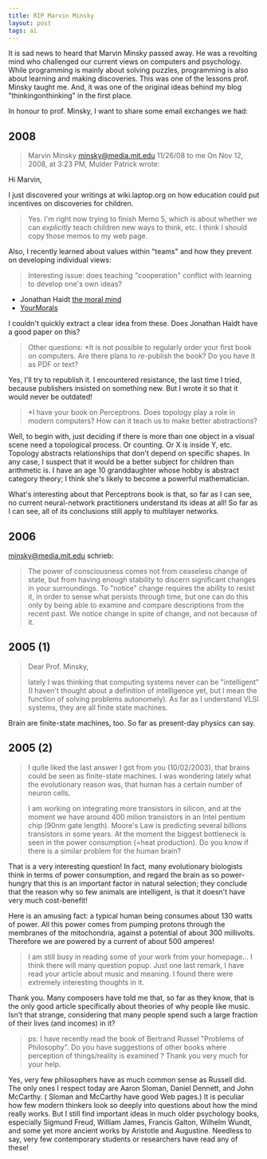 ```yaml
---
title: RIP Marvin Minsky
layout: post
tags: ai
---
```

It is sad news to heard that Marvin Minsky passed away. He was a revolting mind who challenged our current views on computers and psychology. While programming is mainly about solving puzzles, programming is also about learning and making discoveries. This was one of the lessons prof. Minsky taught me. And, it was one of the original ideas behind my blog "thinkingonthinking" in the first place.

In honour to prof. Minsky, I want to share some email exchanges we had:

## 2008

> Marvin Minsky <minsky@media.mit.edu>
> 11/26/08 to me 
On Nov 12, 2008, at 3:23 PM, Mulder Patrick wrote:

Hi Marvin,

I just discovered your writings at wiki.laptop.org on how education
could put incentives on discoveries for children.

> Yes.  I'm right now trying to finish Memo 5, which is about whether we can *explicitly* teach children new ways to think, etc.
> I think I should copy those memos to my web page.


Also, I recently learned about values within "teams" and how they
prevent on developing individual views:

> Interesting issue: does teaching "cooperation" conflict with learning to develop one's own ideas?


* Jonathan Haidt [the moral mind](http://www.ted.com/index.php/talks/jonathan_haidt_on_the_moral_mind.html)
* [YourMorals](http://www.yourmorals.org/explore.php)

I couldn't quickly extract a clear idea from these. Does Jonathan Haidt have a good paper on this?


> Other questions:
> *It is not possible to regularly order your first book on computers.
> Are there plans to re-publish the book? Do you have it as PDF or text?

Yes, I'll try to republish it.  I encountered resistance, the last time I tried, because publishers insisted on something new.  But I wrote it so that it would never be outdated!

> *I have your book on Perceptrons. Does topology play a role in modern
> computers?  How can it teach us to make better abstractions?

Well, to begin with, just deciding if there is more than one object in a visual scene need a topological process.  Or counting.  Or X is inside Y, etc.  Topology abstracts relationships that don't depend on specific shapes.    In any case, I suspect that it would be a better subject for children than arithmetic is.  I have an age 10 granddaughter whose hobby is abstract category theory; I think she's likely to become a powerful mathematician.

What's interesting about that Perceptrons book is that, so far as I can see, no current neural-network practitioners understand its ideas at all!  So far as I can see, all of its conclusions still apply to multilayer networks.    

## 2006

minsky@media.mit.edu schrieb:
>   The power of consciousness comes not
> from ceaseless change of state, but from having enough stability to
> discern significant changes in your surroundings.  To "notice" change
> requires the ability to resist it, in order to sense what persists
> through time, but one can do this only by being able to examine and
> compare descriptions from the recent past.  We notice change in spite
> of change, and not because of it.


## 2005 (1)

>Dear Prof. Minsky,
>
>lately I was thinking that computing systems never can
>be "intelligent" (I haven't thought about a definition
>of intelligence yet, but I mean the function of
>solving problems autonomely). As far as I understand
>VLSI systems, they are all finite state machines.


Brain are finite-state machines, too.  So far as present-day physics can say.

## 2005 (2)

>I quite liked the last answer I got from you
>(10/02/2003), that brains could be seen as
>finite-state machines. I was wondering lately what the
>evolutionary reason was, that human has a certain
>number of neuron cells.
>
>I am working on integrating more transistors in
>silicon, and at the moment we have around 400 milion
>transistors in an Intel pentium chip (90nm gate
>length). Moore's Law is predicting several billions
>transistors in some years. At the moment the biggest
>bottleneck is seen in the power consumption (=heat
>production). Do you know if there is a similar problem
>for the human brain?

That is a very interesting question! In fact, many evolutionary 
biologists  think in terms of power consumption,  and regard the 
brain as so power-hungry that this is an important factor in natural 
selection;  they conclude that the reason why so few animals are 
intelligent,  is that it doesn't have very much cost-benefit!

  Here is an amusing fact:  a typical human being consumes about 130 
  watts of power.  All this power comes from pumping protons through 
  the membranes of the mitochondria,  against a potential of about 300 
  millivolts.  Therefore we are powered by a current of about 500 
  amperes!

  >I am still busy in reading some of your work from your
  >homepage... I think there will many question popup.
  >Just one last remark, I have read your article about
  >music and meaning. I found there were extremely
  >interesting thoughts in it.

  Thank you.    Many composers have told me that, so far as they know, 
  that is the only good article specifically about theories of why 
  people like music.    Isn't that strange, considering that many 
  people spend such a large fraction of their lives (and incomes) in it?

  >ps: I have recently read the book of Bertrand Russel
  >"Problems of Philosophy". Do you have suggestions of
  >other books where perception of things/reality is
  >examined ? Thank you very much for your help.

  Yes, very few philosophers have as much common sense as Russell did. 
  The only ones I respect today are  Aaron Sloman,  Daniel Dennett, 
  and John McCarthy.  ( Sloman and McCarthy have good Web pages.)  It 
  is peculiar how few modern thinkers look so deeply into questions 
  about how the mind really works.  But I still find important ideas 
  in much older psychology books, especially Sigmund Freud, William 
  James, Francis Galton,  Wilhelm Wundt, and some yet more ancient 
  works by Aristotle and Augustine.    Needless to say, very few 
  contemporary students or researchers have read any of these!

